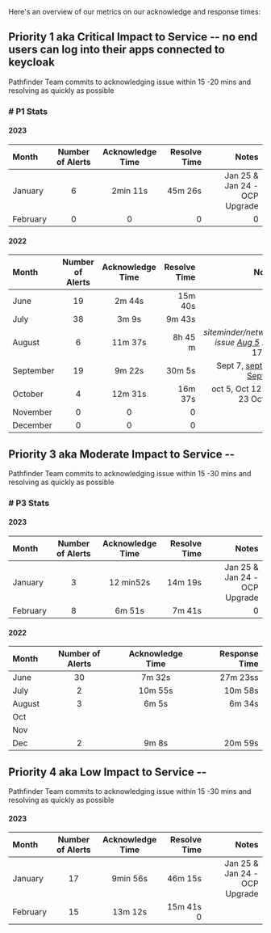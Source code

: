 Here's an overview of our metrics on our acknowledge and response times:

## Priority 1 aka Critical Impact to Service -- no end users can log into their apps connected to keycloak
Pathfinder Team commits to acknowledging issue within 15 -20 mins and resolving as quickly as possible
### # P1 Stats
#### 2023
| Month      | Number of Alerts | Acknowledge Time | Resolve Time    | Notes |
| :---        |     :----:   |   :----:   |          ---: |---: |
| January      |  6 | 2min 11s       | 45m 26s  |  Jan 25 & Jan 24 - OCP Upgrade |
| February      |  0 | 0       | 0| 0  |

#### 2022
| Month      | Number of Alerts | Acknowledge Time | Resolve Time    | Notes |
| :---        |     :----:   |   :----:   |          ---: |---: |
| June      |  19 | 2m 44s       | 15m 40s  |   |
| July   | 38 | 3m 9s        | 9m 43s      |  |
| August   | 6 | 11m 37s        | 8h 45 m  |  _siteminder/network issue [Aug 5](https://chat.developer.gov.bc.ca/channel/sso?msg=FpfxtgJN9BEfMaenC)_  Aug 17 tbd |
| September   | 19 | 9m 22s        | 30m 5s      | Sept 7, [sept 12](https://chat.developer.gov.bc.ca/channel/sso?msg=YpwwatnNGnTRc7q3J), [Sept 25](https://chat.developer.gov.bc.ca/channel/sso?msg=hWAzCD7GMM7Wyy2q7) |
| October | 4 | 12m 31s        | 16m 37s      | oct 5, Oct 12 Oct 23 Oct 27|
| November | 0 | 0       | 0   | 0|
| December| 0 | 0       | 0   | 0|

## Priority 3 aka Moderate Impact to Service --
Pathfinder Team commits to acknowledging issue within 15 -30 mins and resolving as quickly as possible
### # P3 Stats


#### 2023
| Month      | Number of Alerts | Acknowledge Time | Resolve Time    | Notes |
| :---        |     :----:   |   :----:   |          ---: |---: |
| January      |  3 | 12 min52s      | 14m 19s  |  Jan 25 & Jan 24 - OCP Upgrade |
| February      |  8  | 6m 51s      | 7m 41s | 0  |

#### 2022
| Month      | Number of Alerts | Acknowledge Time | Response Time    |
| :---        |     :----:   |   :----:   |          ---: |
| June      |  30| 7m 32s       | 27m 23ss  |
| July   | 2 |10m 55s   | 10m 58s      |
| August   | 3 | 6m 5s       | 6m 34s      |
| Oct   |  | |    |
| Nov   |  | |    |
| Dec   | 2 | 9m 8s|  20m 59s  |

## Priority 4 aka Low Impact to Service -- 
Pathfinder Team commits to acknowledging issue within 15 -30 mins and resolving as quickly as possible
#### 2023
| Month      | Number of Alerts | Acknowledge Time | Resolve Time    | Notes |
| :---        |     :----:   |   :----:   |          ---: |---: |
| January      |  17 | 9min 56s    | 46m 15s  |  Jan 25 & Jan 24 - OCP Upgrade |
| February      |  15  | 13m 12s       | 15m 41s 0  |





